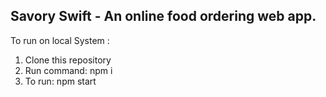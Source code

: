 ## Savory Swift - An online food ordering web app.

To run on local System : 
1. Clone this repository
2. Run command: npm i
3. To run: npm start

